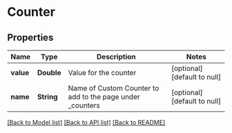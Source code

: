 # Counter
## Properties

| Name | Type | Description | Notes |
|------------ | ------------- | ------------- | -------------|
| **value** | **Double** | Value for the counter | [optional] [default to null] |
| **name** | **String** | Name of Custom Counter to add to the page under _counters | [optional] [default to null] |

[[Back to Model list]](../README.md#documentation-for-models) [[Back to API list]](../README.md#documentation-for-api-endpoints) [[Back to README]](../README.md)

